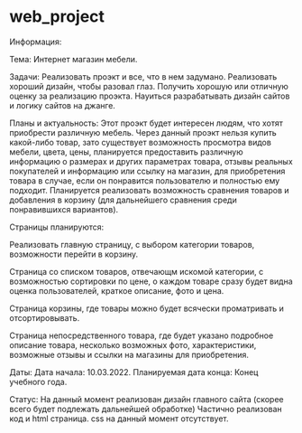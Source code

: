 # web_project

Информация:

Тема: Интернет магазин мебели.

Задачи: 
Реализовать проэкт и все, что в нем задумано.
Реализовать хороший дизайн, чтобы разовал глаз.
Получить хорошую или отличную оценку за реализацию проэкта.
Науиться разрабатывать дизайн сайтов и логику сайтов на джанге.

Планы и актуальность:
Этот проэкт будет интересен людям, что хотят приобрести различную мебель. Через данный проэкт нельзя купить какой-либо товар, зато существует возможность просмотра видов мебели, цвета, цены, планируется предоставить различную информацию о размерах и других параметрах товара, отзывы реальных покупателей и информацию или ссылку на магазин, для приобретения товара в случае, если он понравится пользователю и полностью ему подходит.
Планируется реализовать возможность сравнения товаров и добавления в корзину (для дальнейшего сравнения среди понравившихся вариантов).

Страницы планируются: 

Реализовать главную страницу, с выбором категории товаров, возможности перейти в корзину.

Страница со списком товаров, отвечающм искомой категории, с возможностью сортировки по цене, о каждом товаре сразу будет видна оценка пользователей, краткое описание, фото и цена.

Страница корзины, где товары можно будет всячески проматривать и отсортировывать.

Страница непосредственного товара, где будет указано подробное описание товара, несколько возможных фото, характеристики, возможные отзывы и ссылки на магазины для приобретения.

Даты:
Дата начала: 10.03.2022.
Планируемая дата конца: Конец учебного года.

Статус:
На данный момент реализован дизайн главного сайта (скорее всего будет подлежать дальнейшей обработке)
Частично реализован код и html страница.
css на данный момент отсутствует.

